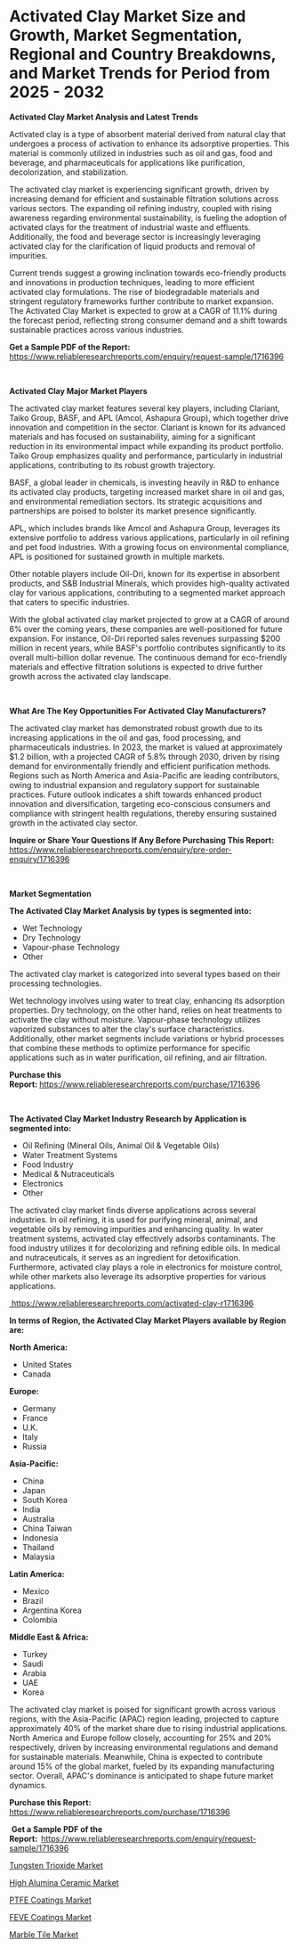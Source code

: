 <p><h1>Activated Clay Market Size and Growth, Market Segmentation, Regional and Country Breakdowns, and Market Trends for Period from 2025 -  2032</h1></p><p><strong>Activated Clay Market Analysis and Latest Trends</strong></p>
<p><p>Activated clay is a type of absorbent material derived from natural clay that undergoes a process of activation to enhance its adsorptive properties. This material is commonly utilized in industries such as oil and gas, food and beverage, and pharmaceuticals for applications like purification, decolorization, and stabilization.</p><p>The activated clay market is experiencing significant growth, driven by increasing demand for efficient and sustainable filtration solutions across various sectors. The expanding oil refining industry, coupled with rising awareness regarding environmental sustainability, is fueling the adoption of activated clays for the treatment of industrial waste and effluents. Additionally, the food and beverage sector is increasingly leveraging activated clay for the clarification of liquid products and removal of impurities.</p><p>Current trends suggest a growing inclination towards eco-friendly products and innovations in production techniques, leading to more efficient activated clay formulations. The rise of biodegradable materials and stringent regulatory frameworks further contribute to market expansion. The Activated Clay Market is expected to grow at a CAGR of 11.1% during the forecast period, reflecting strong consumer demand and a shift towards sustainable practices across various industries.</p></p>
<p><strong>Get a Sample PDF of the Report:&nbsp;</strong> <a href="https://www.reliableresearchreports.com/enquiry/request-sample/1716396?utm_campaign=24&utm_medium=2&utm_source=Github&utm_content=ia&utm_term=01042025&utm_id=activated-clay">https://www.reliableresearchreports.com/enquiry/request-sample/1716396</a></p>
<p>&nbsp;</p>
<p><strong>Activated Clay Major Market Players</strong></p>
<p><p>The activated clay market features several key players, including Clariant, Taiko Group, BASF, and APL (Amcol, Ashapura Group), which together drive innovation and competition in the sector. Clariant is known for its advanced materials and has focused on sustainability, aiming for a significant reduction in its environmental impact while expanding its product portfolio. Taiko Group emphasizes quality and performance, particularly in industrial applications, contributing to its robust growth trajectory.</p><p>BASF, a global leader in chemicals, is investing heavily in R&D to enhance its activated clay products, targeting increased market share in oil and gas, and environmental remediation sectors. Its strategic acquisitions and partnerships are poised to bolster its market presence significantly.</p><p>APL, which includes brands like Amcol and Ashapura Group, leverages its extensive portfolio to address various applications, particularly in oil refining and pet food industries. With a growing focus on environmental compliance, APL is positioned for sustained growth in multiple markets.</p><p>Other notable players include Oil-Dri, known for its expertise in absorbent products, and S&B Industrial Minerals, which provides high-quality activated clay for various applications, contributing to a segmented market approach that caters to specific industries.</p><p>With the global activated clay market projected to grow at a CAGR of around 6% over the coming years, these companies are well-positioned for future expansion. For instance, Oil-Dri reported sales revenues surpassing $200 million in recent years, while BASF's portfolio contributes significantly to its overall multi-billion dollar revenue. The continuous demand for eco-friendly materials and effective filtration solutions is expected to drive further growth across the activated clay landscape.</p></p>
<p>&nbsp;</p>
<p><strong>What Are The Key Opportunities For Activated Clay Manufacturers?</strong></p>
<p><p>The activated clay market has demonstrated robust growth due to its increasing applications in the oil and gas, food processing, and pharmaceuticals industries. In 2023, the market is valued at approximately $1.2 billion, with a projected CAGR of 5.8% through 2030, driven by rising demand for environmentally friendly and efficient purification methods. Regions such as North America and Asia-Pacific are leading contributors, owing to industrial expansion and regulatory support for sustainable practices. Future outlook indicates a shift towards enhanced product innovation and diversification, targeting eco-conscious consumers and compliance with stringent health regulations, thereby ensuring sustained growth in the activated clay sector.</p></p>
<p><strong>Inquire or Share Your Questions If Any Before Purchasing This Report:</strong> <a href="https://www.reliableresearchreports.com/enquiry/pre-order-enquiry/1716396?utm_campaign=24&utm_medium=2&utm_source=Github&utm_content=ia&utm_term=01042025&utm_id=activated-clay">https://www.reliableresearchreports.com/enquiry/pre-order-enquiry/1716396</a></p>
<p>&nbsp;</p>
<p><strong>Market Segmentation</strong></p>
<p><strong>The Activated Clay Market Analysis by types is segmented into:</strong></p>
<p><ul><li>Wet Technology</li><li>Dry Technology</li><li>Vapour-phase Technology</li><li>Other</li></ul></p>
<p><p>The activated clay market is categorized into several types based on their processing technologies. </p><p>Wet technology involves using water to treat clay, enhancing its adsorption properties. Dry technology, on the other hand, relies on heat treatments to activate the clay without moisture. Vapour-phase technology utilizes vaporized substances to alter the clay's surface characteristics. Additionally, other market segments include variations or hybrid processes that combine these methods to optimize performance for specific applications such as in water purification, oil refining, and air filtration.</p></p>
<p><strong>Purchase this Report:&nbsp;</strong><a href="https://www.reliableresearchreports.com/purchase/1716396?utm_campaign=24&utm_medium=2&utm_source=Github&utm_content=ia&utm_term=01042025&utm_id=activated-clay">https://www.reliableresearchreports.com/purchase/1716396</a></p>
<p>&nbsp;</p>
<p><strong>The Activated Clay Market Industry Research by Application is segmented into:</strong></p>
<p><ul><li>Oil Refining (Mineral Oils, Animal Oil & Vegetable Oils)</li><li>Water Treatment Systems</li><li>Food Industry</li><li>Medical & Nutraceuticals</li><li>Electronics</li><li>Other</li></ul></p>
<p><p>The activated clay market finds diverse applications across several industries. In oil refining, it is used for purifying mineral, animal, and vegetable oils by removing impurities and enhancing quality. In water treatment systems, activated clay effectively adsorbs contaminants. The food industry utilizes it for decolorizing and refining edible oils. In medical and nutraceuticals, it serves as an ingredient for detoxification. Furthermore, activated clay plays a role in electronics for moisture control, while other markets also leverage its adsorptive properties for various applications.</p></p>
<p><a href="https://www.reliableresearchreports.com/activated-clay-r1716396?utm_campaign=24&utm_medium=2&utm_source=Github&utm_content=ia&utm_term=01042025&utm_id=activated-clay">&nbsp;https://www.reliableresearchreports.com/activated-clay-r1716396</a></p>
<p><strong>In terms of Region, the Activated Clay Market Players available by Region are:</strong></p>
<p>
    <p> <strong> North America: </strong>
        <ul>
            <li>United States</li>
            <li>Canada</li>
        </ul>
        </p> 
    <p> <strong> Europe: </strong>
        <ul>
            <li>Germany</li>
            <li>France</li>
            <li>U.K.</li>
            <li>Italy</li>
            <li>Russia</li>
        </ul>
        </p> 
    <p> <strong> Asia-Pacific: </strong>
        <ul>
            <li>China</li>
            <li>Japan</li>
            <li>South Korea</li>
            <li>India</li>
            <li>Australia</li>
            <li>China Taiwan</li>
            <li>Indonesia</li>
            <li>Thailand</li>
            <li>Malaysia</li>
        </ul>
        </p> 
    <p> <strong> Latin America: </strong>
        <ul>
            <li>Mexico</li>
            <li>Brazil</li>
            <li>Argentina Korea</li>
            <li>Colombia</li>
        </ul>
        </p> 
    <p> <strong> Middle East & Africa: </strong>
        <ul>
            <li>Turkey</li>
            <li>Saudi</li>
            <li>Arabia</li>
            <li>UAE</li>
            <li>Korea</li>
        </ul>
    </p>
    </p>
<p><p>The activated clay market is poised for significant growth across various regions, with the Asia-Pacific (APAC) region leading, projected to capture approximately 40% of the market share due to rising industrial applications. North America and Europe follow closely, accounting for 25% and 20% respectively, driven by increasing environmental regulations and demand for sustainable materials. Meanwhile, China is expected to contribute around 15% of the global market, fueled by its expanding manufacturing sector. Overall, APAC's dominance is anticipated to shape future market dynamics.</p></p>
<p><strong>Purchase this Report: </strong><a href="https://www.reliableresearchreports.com/purchase/1716396?utm_campaign=24&utm_medium=2&utm_source=Github&utm_content=ia&utm_term=01042025&utm_id=activated-clay">https://www.reliableresearchreports.com/purchase/1716396</a></p>
<p>&nbsp;<strong>Get a Sample PDF of the Report:&nbsp;&nbsp;</strong><a href="https://www.reliableresearchreports.com/enquiry/request-sample/1716396?utm_campaign=24&utm_medium=2&utm_source=Github&utm_content=ia&utm_term=01042025&utm_id=activated-clay">https://www.reliableresearchreports.com/enquiry/request-sample/1716396</a></p>
<p><strong></strong></p>
<p><p><a href="https://github.com/ayondaylos/Market-Research-Report-List-1/blob/main/tungsten-trioxide-market.md?utm_campaign=24&utm_medium=2&utm_source=Github&utm_content=ia&utm_term=01042025&utm_id=activated-clay">Tungsten Trioxide Market</a></p><p><a href="https://github.com/bichukapac/Market-Research-Report-List-1/blob/main/high-alumina-ceramic-market.md?utm_campaign=24&utm_medium=2&utm_source=Github&utm_content=ia&utm_term=01042025&utm_id=activated-clay">High Alumina Ceramic Market</a></p><p><a href="https://github.com/gassmkalay/Market-Research-Report-List-1/blob/main/ptfe-coatings-market.md?utm_campaign=24&utm_medium=2&utm_source=Github&utm_content=ia&utm_term=01042025&utm_id=activated-clay">PTFE Coatings Market</a></p><p><a href="https://github.com/swaftaenglem/Market-Research-Report-List-1/blob/main/feve-coatings-market.md?utm_campaign=24&utm_medium=2&utm_source=Github&utm_content=ia&utm_term=01042025&utm_id=activated-clay">FEVE Coatings Market</a></p><p><a href="https://github.com/laveeasaadrh/Market-Research-Report-List-1/blob/main/marble-tile-market.md?utm_campaign=24&utm_medium=2&utm_source=Github&utm_content=ia&utm_term=01042025&utm_id=activated-clay">Marble Tile Market</a></p></p>